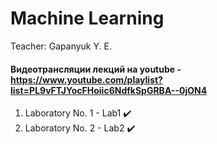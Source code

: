 # Machine Learning

Teacher: Gapanyuk Y. E.

#### Видеотрансляции лекций на youtube - https://www.youtube.com/playlist?list=PL9vFTJYocFHoiic6NdfkSpGRBA--0jON4

1. Laboratory No. 1 - Lab1 ✔️  
2. Laboratory No. 2 - Lab2 ✔️  


